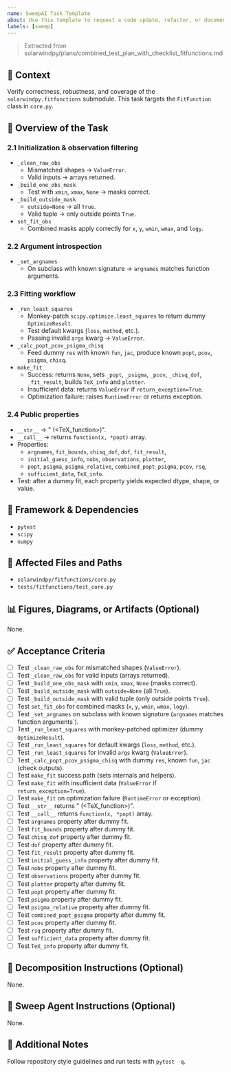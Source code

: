 ```yaml
---
name: SweepAI Task Template
about: Use this template to request a code update, refactor, or documentation change via SweepAI.
labels: [sweep]
---
```


> Extracted from solarwindpy/plans/combined_test_plan_with_checklist_fitfunctions.md

## 🧠 Context

Verify correctness, robustness, and coverage of the `solarwindpy.fitfunctions` submodule. This task targets the `FitFunction` class in `core.py`.

## 🎯 Overview of the Task

### 2.1 Initialization & observation filtering

- `_clean_raw_obs`
  - Mismatched shapes → `ValueError`.
  - Valid inputs → arrays returned.
- `_build_one_obs_mask`
  - Test with `xmin`, `xmax`, `None` → masks correct.
- `_build_outside_mask`
  - `outside=None` → all `True`.
  - Valid tuple → only outside points `True`.
- `set_fit_obs`
  - Combined masks apply correctly for `x`, `y`, `wmin`, `wmax`, and `logy`.

### 2.2 Argument introspection

- `_set_argnames`
  - On subclass with known signature → `argnames` matches function arguments.

### 2.3 Fitting workflow

- `_run_least_squares`
  - Monkey-patch `scipy.optimize.least_squares` to return dummy `OptimizeResult`.
  - Test default kwargs (`loss`, `method`, etc.).
  - Passing invalid `args` kwarg → `ValueError`.
- `_calc_popt_pcov_psigma_chisq`
  - Feed dummy `res` with known `fun`, `jac`, produce known `popt`, `pcov`, `psigma`, `chisq`.
- `make_fit`
  - Success: returns `None`, sets `_popt`, `_psigma`, `_pcov`, `_chisq_dof`, `_fit_result`, builds `TeX_info` and `plotter`.
  - Insufficient data: returns `ValueError` if `return_exception=True`.
  - Optimization failure: raises `RuntimeError` or returns exception.

### 2.4 Public properties

- `__str__` → "<ClassName> (\<TeX_function>)".
- `__call__` → returns `function(x, *popt)` array.
- Properties:
  - `argnames`, `fit_bounds`, `chisq_dof`, `dof`, `fit_result`,
  - `initial_guess_info`, `nobs`, `observations`, `plotter`,
  - `popt`, `psigma`, `psigma_relative`, `combined_popt_psigma`, `pcov`, `rsq`,
  - `sufficient_data`, `TeX_info`.
- Test: after a dummy fit, each property yields expected dtype, shape, or value.

## 🔧 Framework & Dependencies

- `pytest`
- `scipy`
- `numpy`

## 📂 Affected Files and Paths

- `solarwindpy/fitfunctions/core.py`
- `tests/fitfunctions/test_core.py`

## 📊 Figures, Diagrams, or Artifacts (Optional)

None.

## ✅ Acceptance Criteria

- [ ] Test `_clean_raw_obs` for mismatched shapes (`ValueError`).
- [ ] Test `_clean_raw_obs` for valid inputs (arrays returned).
- [ ] Test `_build_one_obs_mask` with `xmin`, `xmax`, `None` (masks correct).
- [ ] Test `_build_outside_mask` with `outside=None` (all `True`).
- [ ] Test `_build_outside_mask` with valid tuple (only outside points `True`).
- [ ] Test `set_fit_obs` for combined masks (`x`, `y`, `wmin`, `wmax`, `logy`).
- [ ] Test `_set_argnames` on subclass with known signature (`argnames` matches function arguments`).
- [ ] Test `_run_least_squares` with monkey-patched optimizer (dummy `OptimizeResult`).
- [ ] Test `_run_least_squares` for default kwargs (`loss`, `method`, etc.).
- [ ] Test `_run_least_squares` for invalid `args` kwarg (`ValueError`).
- [ ] Test `_calc_popt_pcov_psigma_chisq` with dummy `res`, known `fun`, `jac` (check outputs).
- [ ] Test `make_fit` success path (sets internals and helpers).
- [ ] Test `make_fit` with insufficient data (`ValueError` if `return_exception=True`).
- [ ] Test `make_fit` on optimization failure (`RuntimeError` or exception).
- [ ] Test `__str__` returns "<ClassName> (\<TeX_function>)".
- [ ] Test `__call__` returns `function(x, *popt)` array.
- [ ] Test `argnames` property after dummy fit.
- [ ] Test `fit_bounds` property after dummy fit.
- [ ] Test `chisq_dof` property after dummy fit.
- [ ] Test `dof` property after dummy fit.
- [ ] Test `fit_result` property after dummy fit.
- [ ] Test `initial_guess_info` property after dummy fit.
- [ ] Test `nobs` property after dummy fit.
- [ ] Test `observations` property after dummy fit.
- [ ] Test `plotter` property after dummy fit.
- [ ] Test `popt` property after dummy fit.
- [ ] Test `psigma` property after dummy fit.
- [ ] Test `psigma_relative` property after dummy fit.
- [ ] Test `combined_popt_psigma` property after dummy fit.
- [ ] Test `pcov` property after dummy fit.
- [ ] Test `rsq` property after dummy fit.
- [ ] Test `sufficient_data` property after dummy fit.
- [ ] Test `TeX_info` property after dummy fit.

## 🧩 Decomposition Instructions (Optional)

None.

## 🤖 Sweep Agent Instructions (Optional)

None.

## 💬 Additional Notes

Follow repository style guidelines and run tests with `pytest -q`.
